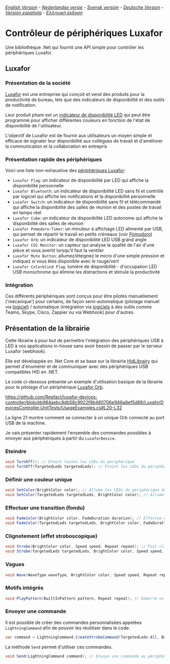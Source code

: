 _[English Version](README-EN.md) - [Nederlandse versie](README-NL.md) - [Svensk version](README-SE.md) - [Deutsche Version](README-DE.md) - [Versión española](README-ES.md) - [Ελληνική έκδοση](README-GR.md)_

# Contrôleur de périphériques Luxafor

Une bibliothèque .Net qui fournit une API simple pour contrôler les périphériques Luxafor.

## Luxafor

### Présentation de la société

[Luxafor](https://luxafor.com) est une entreprise qui conçoit et vend des produits pour la productivité de bureau, tels que des indicateurs de disponibilité et des outils de notification. 

Leur produit phare est un [indicateur de disponibilité LED](https://luxafor.com/product/flag) qui peut être programmé pour afficher différentes couleurs en fonction de l'état de disponibilité de l'utilisateur. 

L'objectif de Luxafor est de fournir aux utilisateurs un moyen simple et efficace de signaler leur disponibilité aux collègues de travail et d'améliorer la communication et la collaboration en entrepris

### Présentation rapide des périphériques

Voici une liste non-exhaustive des [périphériques Luxafor](https://luxafor.com/products):

- `Luxafor Flag`: un indicateur de disponibilité par LED qui affiche la disponibilité personnelle
- `Luxafor Bluetooth`: un indicateur de disponibilité LED sans fil et contrôlé par logiciel qui affiche les notifications et la disponibilité personnelle
- `Luxafor Switch`: un indicateur de disponibilité sans fil et télécommandé qui affiche la disponibilité des salles de réunion et des postes de travail en temps réel
- `Luxafor Cube`: un indicateur de disponibilité LED autonome qui affiche la disponibilité des salles de réunion
- `Luxafor Pomodoro-Timer`: un minuteur à affichage LED alimenté par USB, qui permet de répartir le travail en petits créneaux (voir [Pomodoro](https://reefact.net/craftsmanship/tools/pomodoro))
- `Luxafor Orb`: un indicateur de disponibilité LED USB grand angle
- `Luxafor CO2 Monitor`: un capteur qui analyse la qualité de l'air d'une pièce et vous avertit lorsqu'il faut la ventiler
- `Luxafor Mute Button`: allumez/éteignez le micro d'une simple pression et indiquez si vous êtes disponible avec le rouge/vert
- `Luxafor Colorblind Flag`: lumière de disponibilité - d'occupation LED USB monochrome qui élimine les distractions et stimule la productivité

### Intégration

Ces différents périphériques sont conçus pour être pilotés manuellement ('mécanique') pour certains, de façon semi-automatique (pilotage manuel via [logiciel](https://luxaformanual.com)) / automatique (intégration via [logiciels](https://luxaformanual.com) à des outils comme Teams, Skype, Cisco, Zappier ou via Webhook) pour d'autres. 

## Présentation de la librairie

Cette librairie à pour but de permettre l'intégration des périphériques USB à LED à vos applications in-house sans avoir besoin de passer par le serveur Luxafor (webhook).

Elle est développée en .Net Core et se base sur la librairie [HidLibrairy](https://github.com/mikeobrien/HidLibrary) qui permet d'énumérer et de communiquer avec des périphériques USB compatibles HID en .NET.

Le code ci-dessous présente un exemple d'utilisation basique de la librairie pour le pilotage d'un périphérique [Luxafor Orb](https://luxafor.com/product/orb/).

https://github.com/Reefact/luxafor-devices-controller/blob/eb984aebc8db58c9922f9b480706e946a8ef5d88/LuxaforDevicesController.UnitTests/UsageExamples.cs#L20-L32

La ligne 21 montre comment se connecter à un unique Orb connecté au port USB de la machine.

Je vais présenter rapidement l'ensemble des commandes possibles à envoyer aux périphériques à partir du `LuxaforDevice`.

### Eteindre

```csharp
void TurnOff(); // Eteint toutes les LEDs du périphérique
void TurnOff(TargetedLeds targetedLeds); // Eteint les LEDs du périphérique ciblées
```

### Définir une couleur unique

```csharp
void SetColor(BrightColor color); // Allume les LEDs du périphérique dans une couleur personnalisée.
void SetColor(TargetedLeds targetedLeds, BrightColor color); // Allume les LEDs du périphérique ciblées dans une couleur personnalisée.
```

### Effectuer une transition (fondu)

```csharp
void FadeColor(BrightColor color, FadeDuration duration); // Effectue une transition de toutes les LEDs du périphérique vers une couleur personnalisée
void FadeColor(TargetedLeds targetedLeds, BrightColor color, FadeDuration duration); // Effectue une transition des LEDs du périphérique ciblées vers une couleur personnalisée
```

### Clignotement (effet stroboscopique)

```csharp
void Strobe(BrightColor color, Speed speed, Repeat repeat); // Fait clignoter toutes les LEDs du périphérique dans une couleur personnalisée
void Strobe(TargetedLeds targetedLeds, BrightColor color, Speed speed, Repeat repeat); // Fait clignoter les LEDs du périphérique ciblées dans une couleur personnalisée
```

### Vagues

```csharp
void Wave(WaveType waveType, BrightColor color, Speed speed, Repeat repeat); // Démarre un motif de type "vague" qui cible toutes les LEDs du périphérique basé sur une couleur personnalisée
```

### Motifs intégrés

```csharp
void PlayPattern(BuiltInPattern pattern, Repeat repeat); // Démarre un motif intégré qui cible toutes les LEDs du périphérique
```

### Envoyer une commande

Il est possible de créer des commandes personnalisées appelées `LightningCommand` afin de pouvoir les réutiliser dans le code:

```csharp
var command = LightningCommand.CreateStrobeCommand(TargetedLeds.All, BrightColor.Yellow, Speed.FromByte(20), Repeat.Count(3));
```

La méthode `Send` permet d'utiliser ces commandes.

```csharp
void Send(LightningCommand command); // Envoye une commande au périphérique
```
